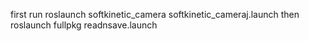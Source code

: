first run roslaunch softkinetic_camera softkinetic_cameraj.launch 
then roslaunch fullpkg readnsave.launch
